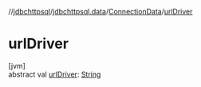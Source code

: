 //[jdbchttpsql](../../../index.md)/[jdbchttpsql.data](../index.md)/[ConnectionData](index.md)/[urlDriver](url-driver.md)

# urlDriver

[jvm]\
abstract val [urlDriver](url-driver.md): [String](https://kotlinlang.org/api/latest/jvm/stdlib/kotlin/-string/index.html)
